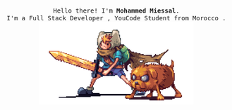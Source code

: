 <p align="center">
  <br>
  <samp>
<!--     Hello there! I'm <b><a rel="nofollow noopener noreferrer" target="_blank" href="https://tanx.dev">Tan</a></b>. -->
     Hello there! I'm <b><a rel="nofollow noopener noreferrer"  >Mohammed Miessal</a></b>.
    <br>I'm a Full Stack  Developer , YouCode Student from Morocco .<br>

</samp>

  <img src="https://github.com/selimdoyranli/selimdoyranli/blob/master/preview.gif" width="350" />

</p>




